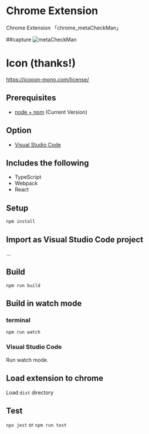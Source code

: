 # Chrome Extension

Chrome Extension 「chrome_metaCheckMan」

##capture
![metaCheckMan](https://github.com/underground0930/chrome_metaCheckMan/wiki/img/pic.jpg)

# Icon (thanks!)

https://icooon-mono.com/license/

## Prerequisites

- [node + npm](https://nodejs.org/) (Current Version)

## Option

- [Visual Studio Code](https://code.visualstudio.com/)

## Includes the following

- TypeScript
- Webpack
- React

## Setup

```
npm install
```

## Import as Visual Studio Code project

...

## Build

```
npm run build
```

## Build in watch mode

### terminal

```
npm run watch
```

### Visual Studio Code

Run watch mode.

## Load extension to chrome

Load `dist` directory

## Test

`npx jest` or `npm run test`
